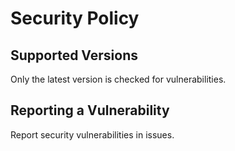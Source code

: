 # Security Policy

## Supported Versions

Only the latest version is checked for vulnerabilities.

## Reporting a Vulnerability

Report security vulnerabilities in issues.
